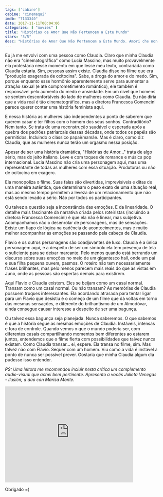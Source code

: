 ```yaml
---
tags: ['cabine']
cabine: "cinemaqui"
imdb: "7133340"
date: 2017-11-11T00:04:06
categories: [ "movies" ]
title: "Histórias de Amor Que Não Pertencem a Este Mundo"
stars: "3/5"
desc: "Histórias de Amor Que Não Pertencem a Este Mundo. Amori che non sanno stare al mondo (Italy, 2017). Dirigido por Francesca Comencini. Escrito por Francesca Comencini, Francesca Manieri, Laura Paolucci. Com Lucia Mascino (Claudia), Thomas Trabacchi (Flavio), Valentina Bellè (Nina), Iaia Forte (Mara Semeraro), Carlotta Natoli (Diana)."
---
```

Eu já me envolvi com uma pessoa como Claudia. Claro que minha Claudia não era "cinematográfica" como Lucia Mascino, mas muito provavelmente ela protestaria nesse momento em que lesse meu texto, contrariada como Claudia estaria. Sim, pessoas assim existe. Claudia disse no filme que era "produção exagerada de ocitocina". Sabe, a droga do amor e do medo. Sim, porque enquanto esse hormônio aparentemente serve para aumentar a atração sexual (e até comprometimento romântico), ele também é responsável pelo aumento do medo e ansiedade. Em um nível que homens se sentem desconfortáveis do lado de mulheres como Claudia. Eu não diria que a vida real é tão cinematográfica, mas a diretora Francesca Comencini parece querer contar uma história feminista aqui.

E nessa história as mulheres são independentes a ponto de saberem que querem casar e ter filhos com o homem dos seus sonhos. Contraditório? Nem tanto. Se trata de uma reconstrução saudável e esperada após a quebra dos padrões patriarcais dessas décadas, onde todos os papéis são permitidos. Incluindo o clássico papai/mamãe. Mas é claro, como diz Claudia, que as mulheres nunca terão um orgasmo nessa posição.

Apesar de ser uma história dramática, "Histórias de Amor..." trata de algo sério, mas do jeito italiano. Leve e com toques de romance e música pop internacional. Lucia Mascino não cria uma personagem aqui, mas uma representante de todas as mulheres com essa situação. Produtoras ou não de ocitocina em exagero.

Ela monopoliza o filme. Suas falas são divertidas, imprevisíveis e ditas de uma maneira autêntica, que determinam o peso exato de uma situação real, mas ao mesmo tempo permitem a leveza de um relacionamento que não está sendo levado a sério. Não por todos os participantes.

Ou talvez a questão seja a inconstância das emoções. E da linearidade. O detalhe mais fascinante da narrativa criada pelos roteiristas (incluindo a diretora Francesca Comencini) é que ela não é linear, mas subjetiva. Acompanhamos não o desenrolar de personagens, mas de sensações. Existe um fiapo de lógica na cadência de acontecimentos, mas é muito melhor acompanhar as emoções se passando pela cabeça de Claudia.

Flavio e os outros personagens são coadjuvantes de luxo. Claudia é a única personagem aqui, e a despeito de ser um símbolo ela tem presença de tela o suficiente para se deixar marcante. Pelo menos quando está berrando um discurso sobre suas emoções no meio de um gigantesco hall, onde um pai e sua filha pequena ouvem, pasmos. O roteiro não tem necessariamente frases brilhantes, mas pelo menos parecem mais reais do que as vistas em Juno, onde as pessoas são espertas demais para existirem.

Aqui Flavio e Claudia existem. Eles se beijam como um casal normal. Transam como um casal normal. Ou não transam? As memórias de Claudia possuem truques interessantes. Ela acordando atrasada para tentar ligar para um Flavio que desistiu é o começo de um filme que dá voltas em torno das mesmas sensações, e diferente do brilhantismo de um Almodóvar, ainda consegue causar interesse a despeito de ser uma bagunça.

Ou talvez essa bagunça seja planejada. Nunca saberemos. O que sabemos é que a história segue as mesmas emoções de Claudia. Instáveis, intensas e fora de controle. Quando vemos o que o mundo poderia ser, com diferentes casais compartilhando momentos bem diferentes ao estarem juntos, entendemos que o filme flerta com possibilidades que talvez nunca existam. Como Claudia transar... ei, espere. Ela transa no filme, sim. Mas talvez não com Flavio. Sequer com um homem. Viu como a vida é instável a ponto de nunca ser possível prever. Gostaria que minha Claudia algum dia pudesse isso entender.

_PS: Uma leitora me recomendou incluir nesta crítica um complemento audio-visual que achei bem pertinente. Apresento a vocês Julieta Venegas - Ilusión, a dúo con Marisa Monte._

<iframe width="420" height="315" src="https://www.youtube.com/embed/Cd2mcbMsoeE" frameborder="0" allowfullscreen></iframe>

Obrigado =)
